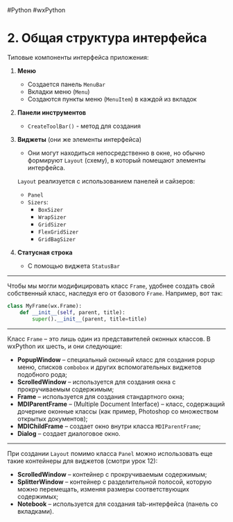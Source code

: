 #Python #wxPython

# 2. Общая структура интерфейса

Типовые компоненты интерфейса приложения:

1. **Меню**
   - Создается панель `MenuBar`
   - Вкладки меню (`Menu`)
   - Создаются пункты меню (`MenuItem`) в каждой из вкладок

2. **Панели инструментов**
   - `CreateToolBar()` - метод для создания

3. **Виджеты** (они же элементы интерфейса)
   - Они могут находиться непосредственно в окне, но обычно формируют `Layout` (схему), в который помещают элементы интерфейса.

   `Layout` реализуется с использованием панелей и сайзеров:
   - `Panel`
   - `Sizers`: 
     - `BoxSizer`
     - `WrapSizer`
     - `GridSizer`
     - `FlexGridSizer`
     - `GridBagSizer`

4. **Статусная строка**
   - С помощью виджета `StatusBar`

---
Чтобы мы могли модифицировать класс `Frame`, удобнее создать свой собственный класс, наследуя его от базового `Frame`.
Например, вот так:

```python
class MyFrame(wx.Frame):
    def __init__(self, parent, title):
        super().__init__(parent, title=title)
```

---
Класс `Frame` – это лишь один из представителей оконных классов. В wxPython их шесть, и они следующие:
- **PopupWindow** – специальный оконный класс для создания popup меню, списков `combobox` и других вспомогательных виджетов подобного рода;
- **ScrolledWindow** – используется для создания окна с прокручиваемым содержимым;
- **Frame** – используется для создания стандартного окна;
- **MDIParentFrame** – (Multiple Document Interface) – класс, содержащий дочерние оконные классы (как пример, Photoshop со множеством открытых документов);
- **MDIChildFrame** – создает окно внутри класса `MDIParentFrame`;
- **Dialog** – создает диалоговое окно.

---
При создании `Layout` помимо класса `Panel` можно использовать еще такие контейнеры для виджетов (смотри урок 12):
- **ScrolledWindow** – контейнер с прокручиваемым содержимым;
- **SplitterWindow** – контейнер с разделительной полосой, которую можно перемещать, изменяя размеры соответствующих содержимых;
- **Notebook** – используется для создания tab-интерфейса (панель со вкладками).
